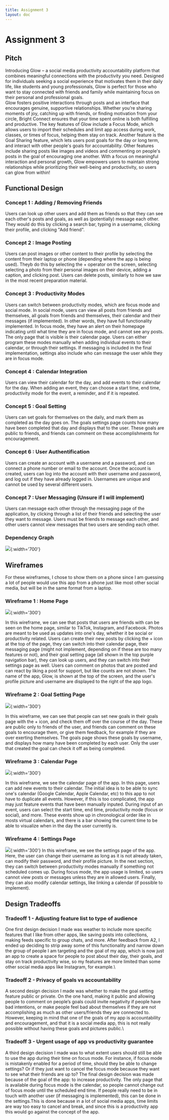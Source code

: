 ```yaml
---
title: Assignment 3
layout: doc
---
```


# Assignment 3

## Pitch

Introducing Glow – a social media productivity accountability platform that combines meaningful connections with the productivity you need. Designed for individuals seeking a social experience that motivates them in their daily life, like students and young professionals, Glow is perfect for those who want to stay connected with friends and family while maintaining focus on their personal and professional goals.\
Glow fosters positive interactions through posts and an interface that encourages genuine, supportive relationships. Whether you’re sharing moments of joy, catching up with friends, or finding motivation from your circle, Bright Connect ensures that your time spent online is both fulfilling and productive.
The key features of Glow include a Focus Mode, which allows users to import their schedules and limit app access during work, classes, or times of focus, helping them stay on track. 
Another feature is the Goal Sharing feature, which lets users post goals for the day or long term, and interact with other people's goals for accountability.
Other features include sharing posts like images and videos and commenting on people's posts in the goal of encouraging one another.
With a focus on meaningful interaction and personal growth, Glow empowers users to maintain strong relationships while prioritizing their well-being and productivity, so users can glow from within!


## Functional Design
### Concept 1 : Adding / Removing Friends 
Users can look up other users and add them as friends so that they can see each other's posts and goals, as well as (potentially) message each other. They would do this by clicking a search bar, typing in a username, clicking their profile, and clicking "Add friend".
### Concept 2 : Image Posting

Users can post images or other content to their profile by selecting the content from their laptop or phone (depending where the app is being used). Theyb do this by selecting the + operator on the screen, selecting selecting a photo from their personal images on their device, adding a caption, and clicking post. Users can delete posts, similarly to how we saw in the most recent preparation material.

### Concept 3 : Productivity Modes
Users can switch between productivity modes, which are focus mode and social mode. In social mode, users can view all posts from friends and themselves, all goals from friends and themselves, their calendar and their messages (if implemented). In other words, they have full functionality implemented. In focus mode, they have an alert on their homepage indicating until what time they are in focus mode, and cannot see any posts. The only page that is visible is their calendar page. Users can either program these modes manually when adding individual events to their calendar, or through their settings. If messaging is included in the final implementation, settings also include who can message the user while they are in focus mode.

### Concept 4 : Calendar Integration
Users can view their calendar for the day, and add events to their calendar for the day. When adding an event, they can choose a start time, end time, productivity mode for the event, a reminder, and if it is repeated.

### Concept 5 : Goal Setting 
Users can set goals for themselves on the daily, and mark them as completed as the day goes on. The goals settings page counts how many have been completed that day and displays that to the user. These goals are public to friends, and friends can comment on these accomplishments for encouragement.

### Concept 6 : User Authentification
Users can create an account with a username and a password, and can connect a phone number or email to the account. Once the account is created, users can log into the account with their username and password, and log out if they have already logged in. Usernames are unique and cannot be used by several different users.

### Concept 7 : User Messaging (Unsure if I will implement)
Users can message each other through the messaging page of the application, by clicking through a list of their friends and selecting the user they want to message. Users must be friends to message each other, and other users cannot view messages that two users are sending each other.

### Dependency Graph
![](./dependency_graph.png){:width='700'}

## Wireframes
For these wireframes, I chose to show them on a phone since I am guessing a lot of people would use this app from a phone just like most other social media, but will be in the same format from a laptop.
### Wireframe 1 : Home Page
![](./home_page.png){:width='300'}

In this wireframe, we can see that posts that users are friends with can be seen on the home page, similar to TikTok, Instagram, and Facebook. Photos are meant to be used as updates into one's day, whether it be social or productivity related. Users can create their new posts by clicking the + icon at the top of the page, they can switch into their calendar page, their messaging page (might not implement, depending on if these are too many features or not), and their goal setting page (all shown in the top purple navigation bar), they can look up users, and they can switch into their settings page as well. Users can comment on photos that are posted and can react by liking a post for support, but like counts are not shown. The name of the app, Glow, is shown at the top of the screen, and the user's profile picture and username are displayed to the right of the app logo. 

### Wireframe 2 : Goal Setting Page
![](./goal_setting.png){:width='300'}

In this wireframe, we can see that people can set new goals in their goals page with the + icon, and check them off over the course of the day. These are public only to friends of the user, and friends can comment on these goals to encourage them, or give them feedback, for example if they are over exerting themselves. The goals page shows these goals by username, and displays how many have been completed by each user. Only the user that created the goal can check it off as being completed.

### Wireframe 3 : Calendar Page
![](./calendar.png){:width='300'}

In this wireframe, we see the calendar page of the app. In this page, users can add new events to their calendar. The initial idea is to be able to sync one's calendar (Google Calendar, Apple Calendar, etc) to this app to not have to duplicate all events. However, if this is too complicated, the app may just feature events that have been manually inputed. During input of an event, users can select the start time, end time, productivity mode (focus or social), and more. These events show up in chronological order like in mosts virtual calendars, and there is a bar showing the current time to be able to visualize when in the day the user currently is.

### Wireframe 4 : Settings Page
![](./settings_page.png){:width='300'}
In this wireframe, we see the settings page of the app. Here, the user can change their username as long as it is not already taken, can modify their password, and their profile picture. In the next section, they can switch between productivity modes manually if something not scheduled comes up. During focus mode, the app usage is limited, so users cannot view posts or messages unless they are in allowed users. Finally, they can also modify calendar settings, like linking a calendar (if possible to implement).


## Design Tradeoffs

### Tradeoff 1 - Adjusting feature list to type of audience
One first design decision I made was weather to include more specific features that I like from other apps, like saving posts into collections, making feeds specific to group chats, and more. After feedback from A2, I ended up deciding to strip away some of this functionality and narrow down the group of people I am targeting and the goal of my app, which is now just an app to create a space for people to post about their day, their goals, and stay on track productivity wise, so my features are more limited than some other social media apps like Instagram, for example.\
### Tradeoff 2 - Privacy of goals vs accountability
A second design decision I made was whether to make the goal setting feature public or private. On the one hand, making it public and allowing people to comment on people’s goals could invite negativity if people have bad intentions, or make people feel bad about themselves if they are not accomplishing as much as other users/friends they are connected to. However, keeping in mind that one of the goals of my app is accountability and encouragement, and that it is a social media app, this is not really possible without having these goals and pictures public.\

### Tradeoff 3 - Urgent usage of app vs productivity guarantee
A third design decision I made was to what extent users should still be able to use the app during their time on focus mode. For instance, if focus mode is mistakenly enabled for a period of time, should they be able to change settings? Or if they just want to cancel the focus mode because they want to see what their friends are up to? The final design decision was made because of the goal of the app: to increase productivity. The only page that is available during focus mode is the calendar, so people cannot change out of focus mode until the scheduled end time. If people really need to be in touch with another user (if messaging is implemented), this can be done in the settings.This is done because in a lot of social media apps, time limits are way too easy to cancel and break, and since this is a productivity app this would go against the concept of the app.


